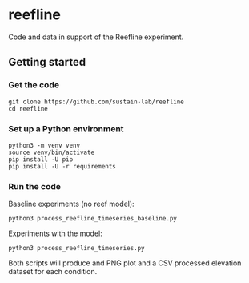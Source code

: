 # reefline

Code and data in support of the Reefline experiment.

## Getting started

### Get the code

```
git clone https://github.com/sustain-lab/reefline
cd reefline
```

### Set up a Python environment

```
python3 -m venv venv
source venv/bin/activate
pip install -U pip
pip install -U -r requirements
```

### Run the code

Baseline experiments (no reef model):

```
python3 process_reefline_timeseries_baseline.py
```

Experiments with the model:

```
python3 process_reefline_timeseries.py
```

Both scripts will produce and PNG plot and a CSV processed elevation dataset
for each condition.
